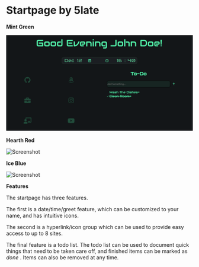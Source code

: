 # Startpage by 5late

**Mint Green**

![Screenshot](imgs/fullview.png)

**Hearth Red**

![Screenshot](imgs/hearthred)

**Ice Blue**

![Screenshot](imgs/iceblue)


**Features** 


The startpage has three features.

The first is a date/time/greet feature, which can be customized to your name, and has intuitive icons.

The second is a hyperlink/icon group which can be used to provide easy access to up to 8 sites. 

The final feature is a todo list. The todo list can be used to document quick things that need to be taken care off, and finished items can be marked as *done* . Items can also be removed at any time.

